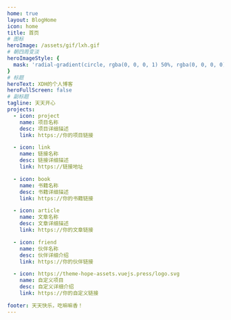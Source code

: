 ```yaml
---
home: true
layout: BlogHome
icon: home
title: 首页
# 图标
heroImage: /assets/gif/lxh.gif
# 朝四周变淡
heroImageStyle: {
  mask: 'radial-gradient(circle, rgba(0, 0, 0, 1) 50%, rgba(0, 0, 0, 0) 72%)'
}
# 标题
heroText: XDH的个人博客
heroFullScreen: false
# 副标题
tagline: 天天开心
projects:
  - icon: project
    name: 项目名称
    desc: 项目详细描述
    link: https://你的项目链接

  - icon: link
    name: 链接名称
    desc: 链接详细描述
    link: https://链接地址

  - icon: book
    name: 书籍名称
    desc: 书籍详细描述
    link: https://你的书籍链接

  - icon: article
    name: 文章名称
    desc: 文章详细描述
    link: https://你的文章链接

  - icon: friend
    name: 伙伴名称
    desc: 伙伴详细介绍
    link: https://你的伙伴链接

  - icon: https://theme-hope-assets.vuejs.press/logo.svg
    name: 自定义项目
    desc: 自定义详细介绍
    link: https://你的自定义链接

footer: 天天快乐，吃嘛嘛香！
---
```

